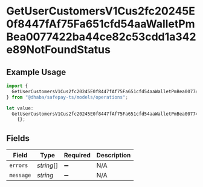 # GetUserCustomersV1Cus2fc20245E0f8447fAf75Fa651cfd54aaWalletPmBea0077422ba44ce82c53cdd1a342e89NotFoundStatus

## Example Usage

```typescript
import {
  GetUserCustomersV1Cus2fc20245E0f8447fAf75Fa651cfd54aaWalletPmBea0077422ba44ce82c53cdd1a342e89NotFoundStatus,
} from "@dhaba/safepay-ts/models/operations";

let value:
  GetUserCustomersV1Cus2fc20245E0f8447fAf75Fa651cfd54aaWalletPmBea0077422ba44ce82c53cdd1a342e89NotFoundStatus =
    {};
```

## Fields

| Field              | Type               | Required           | Description        |
| ------------------ | ------------------ | ------------------ | ------------------ |
| `errors`           | *string*[]         | :heavy_minus_sign: | N/A                |
| `message`          | *string*           | :heavy_minus_sign: | N/A                |